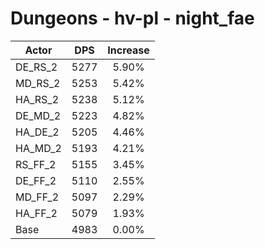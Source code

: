 # Dungeons - hv-pl - night_fae
| Actor | DPS | Increase |
|---|:---:|:---:|
|DE_RS_2|5277|5.90%|
|MD_RS_2|5253|5.42%|
|HA_RS_2|5238|5.12%|
|DE_MD_2|5223|4.82%|
|HA_DE_2|5205|4.46%|
|HA_MD_2|5193|4.21%|
|RS_FF_2|5155|3.45%|
|DE_FF_2|5110|2.55%|
|MD_FF_2|5097|2.29%|
|HA_FF_2|5079|1.93%|
|Base|4983|0.00%|
